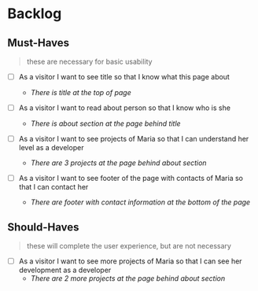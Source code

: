 # Backlog

## Must-Haves

> these are necessary for basic usability

- [ ] As a visitor I want to see title so that I know what this page about

  - _There is title at the top of page_

- [ ] As a visitor I want to read about person so that I know who is she

  - _There is about section at the page behind title_

- [ ] As a visitor I want to see projects of Maria so that I can understand her
      level as a developer

  - _There are 3 projects at the page behind about section_

- [ ] As a visitor I want to see footer of the page with contacts of Maria so
      that I can contact her
  - _There are footer with contact information at the bottom of the page_

## Should-Haves

> these will complete the user experience, but are not necessary

- [ ] As a visitor I want to see more projects of Maria so that I can see her
      development as a developer
  - _There are 2 more projects at the page behind about section_
